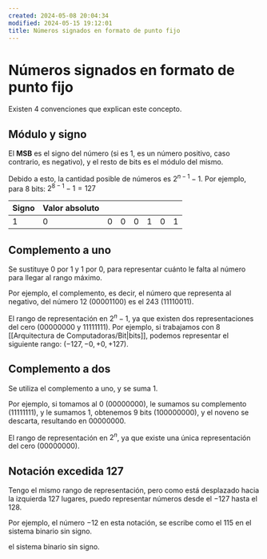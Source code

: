 ```yaml
---
created: 2024-05-08 20:04:34
modified: 2024-05-15 19:12:01
title: Números signados en formato de punto fijo
---
```


# Números signados en formato de punto fijo

Existen 4 convenciones que explican este concepto.

## Módulo y signo

El **MSB** es el signo del número (si es $1$, es un número positivo, caso contrario, es negativo), y el resto de bits es el módulo del mismo.

Debido a esto, la cantidad posible de números es $2^{n - 1} - 1$. Por ejemplo, para 8 bits: $2^{8 - 1} - 1 = 127$

| Signo | Valor absoluto |     |     |     |     |     |     |
| ----- | -------------- | --- | --- | --- | --- | --- | --- |
| 1     | 0              | 0   | 0   | 0   | 1   | 0   | 1   |

## Complemento a uno

Se sustituye $0$ por $1$ y $1$ por $0$, para representar cuánto le falta al número para llegar al rango máximo.

Por ejemplo, el complemento, es decir, el número que representa al negativo, del número $12$ ($00001100$) es el $243$ ($11110011$).

El rango de representación en $2^n - 1$, ya que existen dos representaciones del cero ($00000000$ y $11111111$). Por ejemplo, si trabajamos con 8 [[Arquitectura de Computadoras/Bit|bits]], podemos representar el siguiente rango: $(-127,-0,+0,+127)$.

## Complemento a dos

Se utiliza el complemento a uno, y se suma $1$.

Por ejemplo, si tomamos al $0$ ($00000000$), le sumamos su complemento ($11111111$), y le sumamos $1$, obtenemos 9 bits ($100000000$), y el noveno se descarta, resultando en $00000000$.

El rango de representación en $2^n$, ya que existe una única representación del cero ($00000000$).

## Notación excedida 127

Tengo el mismo rango de representación, pero como está desplazado hacia la izquierda $127$ lugares, puedo representar números desde el $-127$ hasta el $128$.

Por ejemplo, el número $-12$ en esta notación, se escribe como el $115$ en el sistema binario sin signo.

 el sistema binario sin signo.
